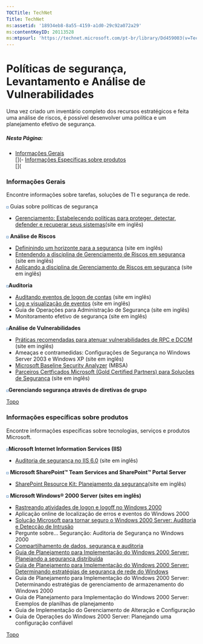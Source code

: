 ```yaml
---
TOCTitle: TechNet
Title: TechNet
ms:assetid: '18934eb8-8a55-4159-a1d0-29c92a072a29'
ms:contentKeyID: 20113528
ms:mtpsurl: 'https://technet.microsoft.com/pt-br/library/Dd459003(v=TechNet.10)'
---
```


Políticas de segurança, Levantamento e Análise de Vulnerabilidades
==================================================================

Uma vez criado um inventário completo dos recursos estratégicos e feita uma análise de riscos, é possível desenvolver uma política e um planejamento efetivo de segurança.

##### Nesta Página:

-   [Informações Gerais](#eh)  
[](-   [Informações Específicas sobre produtos](#eg)  
[](
### Informações Gerais

Encontre informações sobre tarefas, soluções de TI e segurança de rede.

![](images/Dd459003.box(pt-br,TechNet.10).gif) Guias sobre políticas de segurança

-   [Gerenciamento: Estabelecendo políticas para proteger, detectar, defender e recuperar seus sistemas](http://www.microsoft.com/technet/security/tips/manage.mspx)(site em inglês)

![](images/Dd459003.box(pt-br,TechNet.10).gif) **Análise de Riscos**

-   [Defininindo um horizonte para a segurança](http://www.microsoft.com/technet/security/prodtech/win2000/secwin2k/02defsls.mspx) (site em inglês)
-   [Entendendo a disciplina de Gerenciamento de Riscos em segurança](http://technet.microsoft.com/it-it/library/cc723541(en-us).aspx) (site em inglês)
-   [Aplicando a disciplina de Gerenciamento de Riscos em segurança](http://technet.microsoft.com/it-it/library/cc723541(en-us).aspx) (site em inglês)

![](images/Dd459003.box(pt-br,TechNet.10).gif)**Auditoria**

-   [Auditando eventos de logon de contas](http://technet.microsoft.com/it-it/library/bb742435(en-us).aspx) (site em inglês)
-   [Log e visualização de eventos](http://technet.microsoft.com/it-it/library/bb726966(en-us).aspx) (site em inglês)
-   Guia de Operações para Administração de Segurança (site em inglês)
-   Monitoramento efetivo de segurança (site em inglês)

![](images/Dd459003.box(pt-br,TechNet.10).gif)**Análise de Vulnerabilidades**

-   [Práticas recomendadas para atenuar vulnerabilidades de RPC e DCOM](http://www.microsoft.com/technet/security/alerts/info/bpdcom.mspx) (site em inglês)
-   Ameaças e contramedidas: Configurações de Segurança no Windows Server 2003 e Windows XP (site em inglês)
-   [Microsoft Baseline Security Analyzer](http://www.microsoft.com/brasil/technet/seguranca/mbsa/default.mspx) (MBSA)
-   [Parceiros Certficados Microsoft (Gold Certified Partners) para Soluções de Segurança](http://technet.microsoft.com/it-it/security/cc264451.aspx) (site em inglês)

![](images/Dd459003.box(pt-br,TechNet.10).gif)**Gerenciando segurança através de diretivas de grupo**

[](#mainsection)[Topo](#mainsection)

### Informações específicas sobre produtos

Encontre informações específicas sobre tecnologias, serviços e produtos Microsoft.

![](images/Dd459003.box(pt-br,TechNet.10).gif)**Microsoft Internet Information Services (IIS)**

-   [Auditoria de segurança no IIS 6.0](http://www.microsoft.com/technet/prodtechnol/windowsserver2003/proddocs/standard/sec_audit_auditing.mspx) (site em inglês)

![](images/Dd459003.box(pt-br,TechNet.10).gif) **Microsoft SharePoint™ Team Services and SharePoint™ Portal Server**

-   [SharePoint Resource Kit: Planejamento da segurança](http://www.microsoft.com/technet/prodtechnol/sppt/sharepoint/reskit/part2/co8spprk.mspx)(site em inglês)

![](images/Dd459003.box(pt-br,TechNet.10).gif) **Microsoft Windows® 2000 Server (sites em inglês)**

-   [Rastreando atividades de logon e logoff no Windows 2000](http://technet.microsoft.com/it-it/library/bb742436(en-us).aspx)
-   Aplicação online de localização de erros e eventos do Windows 2000
-   [Solução Microsoft para tornar seguro o Windows 2000 Server: Auditoria e Detecção de Intrusão](http://www.microsoft.com/technet/security/prodtech/win2000/secwin2k/09detect.mspx)
-   Pergunte sobre... Seguranção: Auditoria de Segurança no Windows 2000
-   [Compartilhamento de dados, segurança e auditoria](http://technet.microsoft.com/pt-br/library/bb727135(en-us).aspx)
-   [Guia de Planejamento para Implementação do Windows 2000 Server: Planejando a segurança distribuída](http://technet.microsoft.com/pt-br/library/bb727135(en-us).aspx)
-   [Guia de Planejamento para Implementação do Windows 2000 Server: Determinando estratégias de segurança de rede do Windows](http://technet.microsoft.com/pt-br/library/bb727135(en-us).aspx)
-   Guia de Planejamento para Implementação do Windows 2000 Server: Determinando estratégias de gerenciamento de armazenamento do Windows 2000
-   Guia de Planejamento para Implementação do Windows 2000 Server: Exemplos de planilhas de planejamento
-   Guia de Implementação do Gerenciamento de Alteração e Configuração
-   Guia de Operações do Windows 2000 Server: Planejando uma configuração confiável

[](#mainsection)[Topo](#mainsection)
